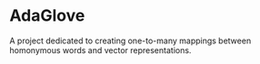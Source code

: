 # AdaGlove
A project dedicated to creating one-to-many mappings between homonymous words and vector representations.
